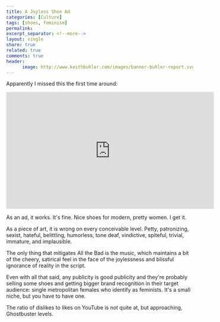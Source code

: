 ```yaml
---
title: A Joyless Shoe Ad
categories: [Culture]
tags: [shoes, feminism]
permalink: 
excerpt_separator: <!--more-->
layout: single
share: true
related: true
comments: true
header:
      image: http://www.keithbuhler.com/images/banner-buhler-report.svg
---
```



Apparently I missed this the first time around: 

<iframe width="560" height="315" src="https://www.youtube.com/embed/5xJI4zYR5o8" frameborder="0" allowfullscreen></iframe>

As an ad, it works. It's fine. Nice shoes for modern, pretty women. I get it. 

As a piece of art, it is wrong on every conceivable level. Petty, patronizing, sexist, hateful, belittling, humorless, tone deaf, vindictive, spiteful, trivial, immature, and implausible. 

The only thing that mitigates All the Bad is the music, which maintains a bit of the cheery, satirical feel in the face of the joylessness and blissful ignorance of reality in the script. 

Even with all that said, any publicity is good publicity and they're probably selling some shoes and getting bigger brand recognition in their target audience: single metropolitan females who identify as feminists. It's a small niche, but you have to have one. 

The ratio of dislikes to likes on YouTube is not quite at, but approaching, Ghostbuster levels. 